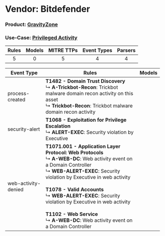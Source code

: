 Vendor: Bitdefender
===================
### Product: [GravityZone](../ds_bitdefender_gravityzone.md)
### Use-Case: [Privileged Activity](../../../../UseCases/uc_privileged_activity.md)

| Rules | Models | MITRE TTPs | Event Types | Parsers |
|:-----:|:------:|:----------:|:-----------:|:-------:|
|   5   |   0    |     5      |      4      |    4    |

| Event Type          | Rules                                                                                                                                                                                                                                                                                                                                                                                                                           | Models |
| ------------------- | ------------------------------------------------------------------------------------------------------------------------------------------------------------------------------------------------------------------------------------------------------------------------------------------------------------------------------------------------------------------------------------------------------------------------------- | ------ |
| process-created     | <b>T1482 - Domain Trust Discovery</b><br> ↳ <b>A-Trickbot-Recon</b>: Trickbot malware domain recon activity on this asset<br> ↳ <b>Trickbot-Recon</b>: Trickbot malware domain recon activity                                                                                                                                                                                                                                   |        |
| security-alert      | <b>T1068 - Exploitation for Privilege Escalation</b><br> ↳ <b>ALERT-EXEC</b>: Security violation by Executive                                                                                                                                                                                                                                                                                                                   |        |
| web-activity-denied | <b>T1071.001 - Application Layer Protocol: Web Protocols</b><br> ↳ <b>A-WEB-DC</b>: Web activity event on a Domain Controller<br> ↳ <b>WEB-ALERT-EXEC</b>: Security violation by Executive in web activity<br><br><b>T1078 - Valid Accounts</b><br> ↳ <b>WEB-ALERT-EXEC</b>: Security violation by Executive in web activity<br><br><b>T1102 - Web Service</b><br> ↳ <b>A-WEB-DC</b>: Web activity event on a Domain Controller |        |
